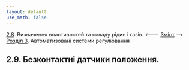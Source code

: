 ```yaml
---
layout: default
use_math: false
---
```


[2.8](2_8.md). Визначення властивостей та складу рідин і газів. <--- [Зміст](README.md) --> [Розділ 3](3.md). Автоматизовані системи регулювання 

## 2.9. Безконтактні датчики положення. 